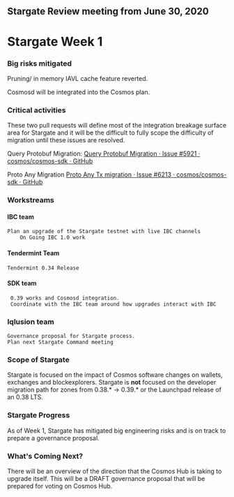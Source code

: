## Stargate Review meeting from June 30, 2020

# Stargate Week 1


### Big risks mitigated

Pruning/ in memory IAVL cache feature reverted.

Cosmosd will be integrated into the Cosmos plan.


### Critical activities

These two pull requests will define most of the integration breakage surface area for Stargate and it will be the difficult to fully scope the difficulty of migration until these issues are resolved.

Query Protobuf Migration: [Query Protobuf Migration · Issue #5921 · cosmos/cosmos-sdk · GitHub](https://github.com/cosmos/cosmos-sdk/issues/5921)

Proto Any Migration [Proto Any Tx migration · Issue #6213 · cosmos/cosmos-sdk · GitHub](https://github.com/cosmos/cosmos-sdk/issues/6213)

### Workstreams

#### IBC team
	Plan an upgrade of the Stargate testnet with live IBC channels
        On Going IBC 1.0 work

#### Tendermint Team
	Tendermint 0.34 Release

#### SDK team
     0.39 works and Cosmosd integration.
     Coordinate with the IBC team around how upgrades interact with IBC

### Iqlusion team
    Governance proposal for Stargate process.
    Plan next Stargate Command meeting

### Scope of Stargate

Stargate is focused on the impact of Cosmos software changes on wallets, exchanges and blockexplorers. Stargate is **not** focused on the developer migration path for zones from 0.38.* -> 0.39.* or the Launchpad release of an 0.38 LTS.

### Stargate Progress
As of Week 1, Stargate has mitigated big engineering risks and is on track to prepare a governance proposal.

### What's Coming Next?
There will be an overview of the direction that the Cosmos Hub is taking to upgrade itself. This will be a DRAFT governance proposal that will be prepared for voting on Cosmos Hub.
